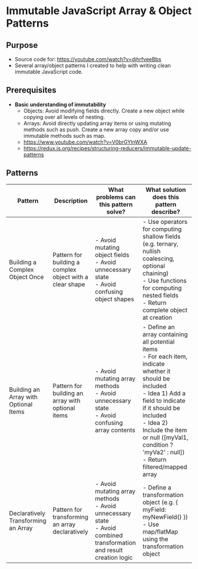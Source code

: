 # Immutable JavaScript Array & Object Patterns

## Purpose
- Source code for: https://youtube.com/watch?v=djhrfveeBbs
- Several array/object patterns I created to help with writing clean immutable JavaScript code.

## Prerequisites

-   **Basic understanding of immutability**
    -   Objects: Avoid modifying fields directly. Create a new object while copying over all levels of nesting.
    -   Arrays: Avoid directly updating array items or using mutating methods such as push. Create a new array copy and/or use immutable methods such as map.
    -   https://www.youtube.com/watch?v=V0brGYlnWXA
    -   https://redux.js.org/recipes/structuring-reducers/immutable-update-patterns

## Patterns

| Pattern                               | Description                                              | What problems can this pattern solve?                                                                                    | What solution does this pattern describe?                                                                                                                                                                                                                                                  |
| ------------------------------------- | -------------------------------------------------------- | ------------------------------------------------------------------------------------------------------------------------ | ------------------------------------------------------------------------------------------------------------------------------------------------------------------------------------------------------------------------------------------------------------------------------------------ |
| Building a Complex Object Once        | Pattern for building a complex object with a clear shape | - Avoid mutating object fields<br>- Avoid unnecessary state<br>- Avoid confusing object shapes                           | - Use operators for computing shallow fields (e.g. ternary, nullish coalescing, optional chaining)<br>- Use functions for computing nested fields<br>- Return complete object at creation                                                                                                  |
| Building an Array with Optional Items | Pattern for building an array with optional items        | - Avoid mutating array methods<br>- Avoid unnecessary state<br>- Avoid confusing array contents                          | - Define an array containing all potential items<br>- For each item, indicate whether it should be included<br> - Idea 1) Add a field to indicate if it should be included<br> - Idea 2) Include the item or null ([myVal1, condition ? 'myVa2' : null])<br>- Return filtered/mapped array |
| Declaratively Transforming an Array   | Pattern for transforming an array declaratively          | - Avoid mutating array methods<br>- Avoid unnecessary state<br>- Avoid combined transformation and result creation logic | - Define a transformation object (e.g. { myField: myNewField() })<br>- Use map/flatMap using the transformation object                                                                                                                                                                     |
